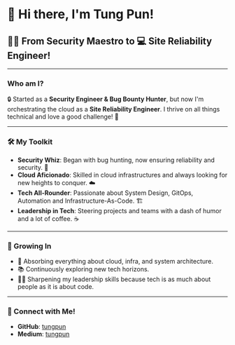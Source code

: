 # 👋 Hi there, I'm Tung Pun!

## 🕵️‍♂️ From Security Maestro to 💻 Site Reliability Engineer!

---

### Who am I?

🔒 Started as a **Security Engineer & Bug Bounty Hunter**, but now I'm orchestrating the cloud as a **Site Reliability Engineer**. I thrive on all things technical and love a good challenge! 🚀

---

### 🛠️ My Toolkit

- **Security Whiz**: Began with bug hunting, now ensuring reliability and security. 🐞
- **Cloud Aficionado**: Skilled in cloud infrastructures and always looking for new heights to conquer. ☁️
- **Tech All-Rounder**: Passionate about System Design, GitOps, Automation and Infrastructure-As-Code. 🏗️
- **Leadership in Tech**: Steering projects and teams with a dash of humor and a lot of coffee. ☕

---

### 🌱 Growing In

- 🧠 Absorbing everything about cloud, infra, and system architecture.
- 📚 Continuously exploring new tech horizons.
- 👨‍💼 Sharpening my leadership skills because tech is as much about people as it is about code.

---

### 🤝 Connect with Me!

- **GitHub**: [tungpun](https://github.com/tungpun)
- **Medium**: [tungpun](https://medium.com/@tungpun)

